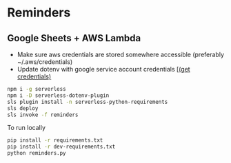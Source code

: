# Reminders
## Google Sheets + AWS Lambda

* Make sure aws credentials are stored somewhere accessible (preferably ~/.aws/credentials)
* Update dotenv with google service account credentials [[(get credentials)](https://www.twilio.com/blog/2017/02/an-easy-way-to-read-and-write-to-a-google-spreadsheet-in-python.html)

```bash
npm i -g serverless
npm i -D serverless-dotenv-plugin
sls plugin install -n serverless-python-requirements
sls deploy
sls invoke -f reminders
```

To run locally

```bash
pip install -r requirements.txt
pip install -r dev-requirements.txt
python reminders.py
```
